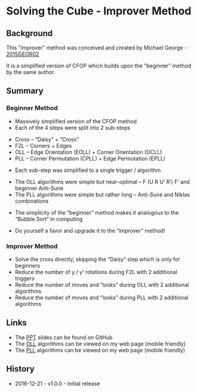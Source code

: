 # Solving the Cube - Improver  Method

## Background

This "improver" method was conceived and created by Michael George - [2015GEOR02](https://www.worldcubeassociation.org/results/p.php?i=2015GEOR02 "Official WCA Results")

It is a simplified version of CFOP which builds upon the "beginner" method by the same author.


## Summary

### Beginner Method

* Massively simplified version of the CFOP method* Each of the 4 steps were split into 2 sub-steps - Cross – “Daisy” + “Cross” - F2L – Corners + Edges - OLL – Edge Orientation (EOLL) + Corner Orientation (OCLL) - PLL – Corner Permutation (CPLL) + Edge Permutation (EPLL)* Each sub-step was simplified to a single trigger / algorithm - The OLL algorithms were simple but near-optimal – F (U R U’ R’) F’ and beginner Anti-Sune - The PLL algorithms were simple but rather long – Anti-Sune and Niklas combinations* The simplicity of the “beginner” method makes it analogous to the “Bubble Sort” in computing - Do yourself a favor and upgrade it to the “improver” method!

### Improver Method

* Solve the cross directly, skipping the “Daisy” step which is only for beginners* Reduce the number of y / y’ rotations during F2L with 2 additional triggers* Reduce the number of moves and “looks” during OLL with 2 additional algorithms* Reduce the number of moves and “looks” during PLL with 2 additional algorithms


## Links

* The [PPT](https://github.com/Logiqx/cubing-docs/tree/master/improver "Improver Method") slides can be found on GitHub
* The [OLL](http://cubing.mikeg.me.uk/algs/4aoll.html "Improver / 4AOLL") algorithms can be viewed on my web page (mobile friendly)
* The [PLL](http://cubing.mikeg.me.uk/algs/3apll.html "Improver / 3APLL") algorithms can be viewed on my web page (mobile friendly)


## History

* 2016-12-21 - v1.0.0 - Initial release